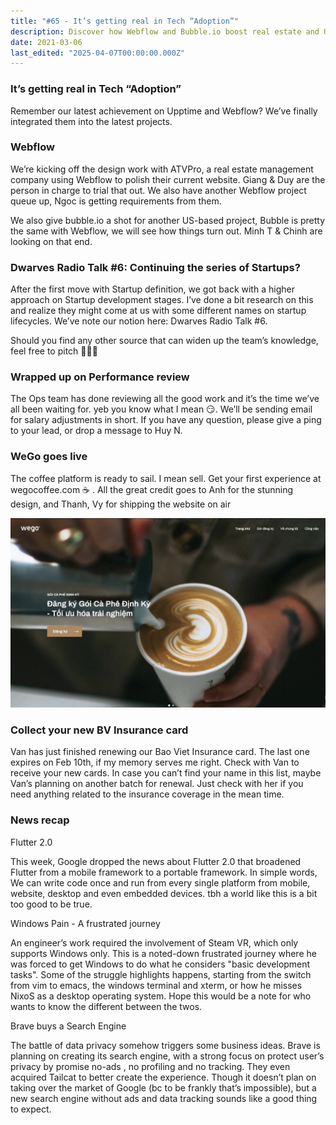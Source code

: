 ```yaml
---
title: "#65 - It’s getting real in Tech “Adoption”"
description: Discover how Webflow and Bubble.io boost real estate and US projects, explore startup stages, and check the latest tech news on Flutter 2.0 and Brave’s private search engine.
date: 2021-03-06
last_edited: "2025-04-07T00:00:00.000Z"
---
```


### It’s getting real in Tech “Adoption”

Remember our latest achievement on Upptime and Webflow? We’ve finally integrated them into the latest projects.

### Webflow

We’re kicking off the design work with ATVPro, a real estate management company using Webflow to polish their current website. Giang & Duy are the person in charge to trial that out. We also have another Webflow project queue up, Ngoc is getting requirements from them.

We also give bubble.io a shot for another US-based project, Bubble is pretty the same with Webflow, we will see how things turn out. Minh T & Chinh are looking on that end.

### Dwarves Radio Talk #6: Continuing the series of Startups?

After the first move with Startup definition, we got back with a higher approach on Startup development stages. I’ve done a bit research on this and realize they might come at us with some different names on startup lifecycles. We’ve note our notion here: Dwarves Radio Talk #6.

Should you find any other source that can widen up the team’s knowledge, feel free to pitch 🙆🏻‍♀️

### Wrapped up on Performance review

The Ops team has done reviewing all the good work and it’s the time we’ve all been waiting for. yeb you know what I mean 😏. We’ll be sending email for salary adjustments in short. If you have any question, please give a ping to your lead, or drop a message to Huy N.

### WeGo goes live

The coffee platform is ready to sail. I mean sell. Get your first experience at wegocoffee.com ☕️ . All the great credit goes to Anh for the stunning design, and Thanh, Vy for shipping the website on air

![](assets/notion-image-1744007053873-v79m9.webp)

### Collect your new BV Insurance card

Van has just finished renewing our Bao Viet Insurance card. The last one expires on Feb 10th, if my memory serves me right. Check with Van to receive your new cards. In case you can’t find your name in this list, maybe Van’s planning on another batch for renewal. Just check with her if you need anything related to the insurance coverage in the mean time.

### News recap

Flutter 2.0

This week, Google dropped the news about Flutter 2.0 that broadened Flutter from a mobile framework to a portable framework. In simple words, We can write code once and run from every single platform from mobile, website, desktop and even embedded devices. tbh a world like this is a bit too good to be true.

Windows Pain - A frustrated journey

An engineer’s work required the involvement of Steam VR, which only supports Windows only. This is a noted-down frustrated journey where he was forced to get Windows to do what he considers "basic development tasks". Some of the struggle highlights happens, starting from the switch from vim to emacs, the windows terminal and xterm, or how he misses NixoS as a desktop operating system. Hope this would be a note for who wants to know the different between the twos.

Brave buys a Search Engine

The battle of data privacy somehow triggers some business ideas. Brave is planning on creating its search engine, with a strong focus on protect user’s privacy by promise no-ads , no profiling and no tracking. They even acquired Tailcat to better create the experience. Though it doesn’t plan on taking over the market of Google (bc to be frankly that’s impossible), but a new search engine without ads and data tracking sounds like a good thing to expect.

